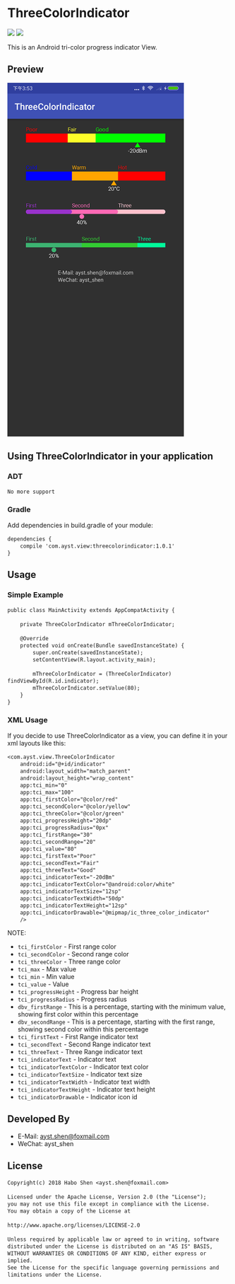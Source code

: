 # ThreeColorIndicator

[![](https://img.shields.io/badge/downloads-20k-brightgreen.svg)](https://bintray.com/hbshen/maven/ThreeColorIndicator)
[![](https://img.shields.io/badge/demo-1.0-orange.svg)](https://fir.im/a7pe)

This is an Android tri-color progress indicator View.

## Preview
![image](screenshots/device-2018-08-20-155316.png)

## Using ThreeColorIndicator in your application
### ADT	
	No more support

### Gradle ​ 
Add dependencies in build.gradle of your module:  

	dependencies {
		compile 'com.ayst.view:threecolorindicator:1.0.1'
	}

## Usage
### Simple Example
	public class MainActivity extends AppCompatActivity {
	
	    private ThreeColorIndicator mThreeColorIndicator;
	
	    @Override
	    protected void onCreate(Bundle savedInstanceState) {
	        super.onCreate(savedInstanceState);
	        setContentView(R.layout.activity_main);
	
	        mThreeColorIndicator = (ThreeColorIndicator) findViewById(R.id.indicator);
	        mThreeColorIndicator.setValue(80);
	    }
	}

### XML Usage
If you decide to use ThreeColorIndicator as a view, you can define it in your xml layouts like this:
 
	<com.ayst.view.ThreeColorIndicator
        android:id="@+id/indicator"
        android:layout_width="match_parent"
        android:layout_height="wrap_content"
        app:tci_min="0"
        app:tci_max="100"
        app:tci_firstColor="@color/red"
        app:tci_secondColor="@color/yellow"
        app:tci_threeColor="@color/green"
        app:tci_progressHeight="20dp"
        app:tci_progressRadius="0px"
        app:tci_firstRange="30"
        app:tci_secondRange="20"
        app:tci_value="80"
        app:tci_firstText="Poor"
        app:tci_secondText="Fair"
        app:tci_threeText="Good"
        app:tci_indicatorText="-20dBm"
        app:tci_indicatorTextColor="@android:color/white"
        app:tci_indicatorTextSize="12sp"
        app:tci_indicatorTextWidth="50dp"
        app:tci_indicatorTextHeight="12sp"
        app:tci_indicatorDrawable="@mipmap/ic_three_color_indicator"
        />

NOTE:  

* `tci_firstColor` - First range color
* `tci_secondColor` - Second range color
* `tci_threeColor` - Three range color
* `tci_max` - Max value
* `tci_min` - Min value
* `tci_value` - Value
* `tci_progressHeight` - Progress bar height
* `tci_progressRadius` - Progress radius
* `dbv_firstRange` - This is a percentage, starting with the minimum value, showing first color within this percentage
* `dbv_secondRange` - This is a percentage, starting with the first range, showing second color within this percentage
* `tci_firstText` - First Range indicator text
* `tci_secondText` - Second Range indicator text
* `tci_threeText` - Three Range indicator text
* `tci_indicatorText` - Indicator text
* `tci_indicatorTextColor` - Indicator text color
* `tci_indicatorTextSize` - Indicator text size
* `tci_indicatorTextWidth` - Indicator text width
* `tci_indicatorTextHeight` - Indicator text height
* `tci_indicatorDrawable` - Indicator icon id

## Developed By
* E-Mail: ayst.shen@foxmail.com
* WeChat: ayst_shen

## License
	Copyright(c) 2018 Habo Shen <ayst.shen@foxmail.com>

	Licensed under the Apache License, Version 2.0 (the "License");
	you may not use this file except in compliance with the License.
	You may obtain a copy of the License at

	http://www.apache.org/licenses/LICENSE-2.0

	Unless required by applicable law or agreed to in writing, software
	distributed under the License is distributed on an "AS IS" BASIS,
	WITHOUT WARRANTIES OR CONDITIONS OF ANY KIND, either express or implied.
	See the License for the specific language governing permissions and
	limitations under the License.
